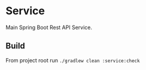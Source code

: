 # Service
Main Spring Boot Rest API Service.

## Build
From project root run `./gradlew clean :service:check`
